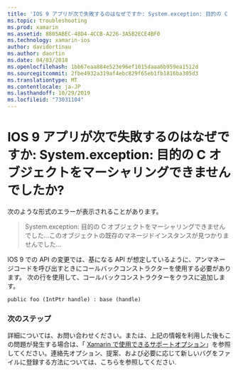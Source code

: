 ```yaml
---
title: 'IOS 9 アプリが次で失敗するのはなぜですか: System.exception: 目的の C オブジェクトをマーシャリングできませんでしたか?'
ms.topic: troubleshooting
ms.prod: xamarin
ms.assetid: 8805ABEC-48D4-4CCB-A226-3A5B2ECE4BF0
ms.technology: xamarin-ios
author: davidortinau
ms.author: daortin
ms.date: 04/03/2018
ms.openlocfilehash: 1bb67eaa884e523e96ef1015daaa6b959ea1512d
ms.sourcegitcommit: 2fbe4932a319af4ebc829f65eb1fb1816ba305d3
ms.translationtype: MT
ms.contentlocale: ja-JP
ms.lasthandoff: 10/29/2019
ms.locfileid: "73031104"
---
```

# <a name="why-does-my-ios-9-app-fail-with-systemexception-failed-to-marshal-the-objective-c-object"></a>IOS 9 アプリが次で失敗するのはなぜですか: System.exception: 目的の C オブジェクトをマーシャリングできませんでしたか?

次のような形式のエラーが表示されることがあります。

> System.exception: 目的の C オブジェクトをマーシャリングできませんでした...このオブジェクトの既存のマネージドインスタンスが見つかりませんでした...

IOS 9 での API の変更では、基になる API が想定しているように、アンマネージコードを呼び出すときにコールバックコンストラクターを使用する必要があります。 次の行を使用して、コールバックコンストラクターをクラスに追加します。 

`public foo (IntPtr handle) : base (handle)` 

### <a name="next-steps"></a>次のステップ

詳細については、お問い合わせください。または、上記の情報を利用した後もこの問題が発生する場合は、「 [Xamarin で使用できるサポートオプション](~/cross-platform/troubleshooting/support-options.md)」を参照してください。連絡先オプション、提案、および必要に応じて新しいバグをファイルに登録する方法については、こちらを参照してください. 
